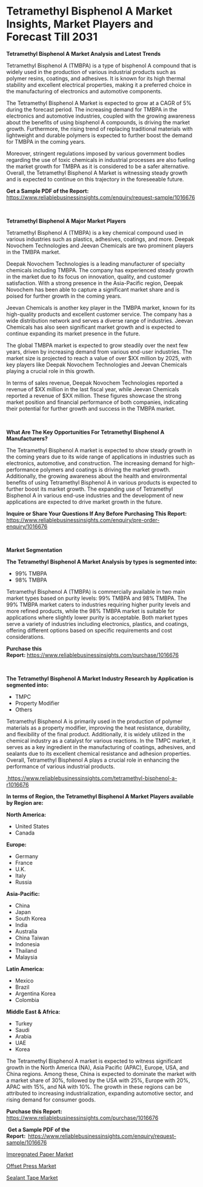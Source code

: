 <p><h1>Tetramethyl Bisphenol A Market Insights, Market Players and Forecast Till 2031</h1></p><p><strong>Tetramethyl Bisphenol A Market Analysis and Latest Trends</strong></p>
<p><p>Tetramethyl Bisphenol A (TMBPA) is a type of bisphenol A compound that is widely used in the production of various industrial products such as polymer resins, coatings, and adhesives. It is known for its high thermal stability and excellent electrical properties, making it a preferred choice in the manufacturing of electronics and automotive components.</p><p>The Tetramethyl Bisphenol A Market is expected to grow at a CAGR of 5% during the forecast period. The increasing demand for TMBPA in the electronics and automotive industries, coupled with the growing awareness about the benefits of using bisphenol A compounds, is driving the market growth. Furthermore, the rising trend of replacing traditional materials with lightweight and durable polymers is expected to further boost the demand for TMBPA in the coming years.</p><p>Moreover, stringent regulations imposed by various government bodies regarding the use of toxic chemicals in industrial processes are also fueling the market growth for TMBPA as it is considered to be a safer alternative. Overall, the Tetramethyl Bisphenol A Market is witnessing steady growth and is expected to continue on this trajectory in the foreseeable future.</p></p>
<p><strong>Get a Sample PDF of the Report:&nbsp;</strong> <a href="https://www.reliablebusinessinsights.com/enquiry/request-sample/1016676">https://www.reliablebusinessinsights.com/enquiry/request-sample/1016676</a></p>
<p>&nbsp;</p>
<p><strong>Tetramethyl Bisphenol A Major Market Players</strong></p>
<p><p>Tetramethyl Bisphenol A (TMBPA) is a key chemical compound used in various industries such as plastics, adhesives, coatings, and more. Deepak Novochem Technologies and Jeevan Chemicals are two prominent players in the TMBPA market.</p><p>Deepak Novochem Technologies is a leading manufacturer of specialty chemicals including TMBPA. The company has experienced steady growth in the market due to its focus on innovation, quality, and customer satisfaction. With a strong presence in the Asia-Pacific region, Deepak Novochem has been able to capture a significant market share and is poised for further growth in the coming years.</p><p>Jeevan Chemicals is another key player in the TMBPA market, known for its high-quality products and excellent customer service. The company has a wide distribution network and serves a diverse range of industries. Jeevan Chemicals has also seen significant market growth and is expected to continue expanding its market presence in the future.</p><p>The global TMBPA market is expected to grow steadily over the next few years, driven by increasing demand from various end-user industries. The market size is projected to reach a value of over $XX million by 2025, with key players like Deepak Novochem Technologies and Jeevan Chemicals playing a crucial role in this growth.</p><p>In terms of sales revenue, Deepak Novochem Technologies reported a revenue of $XX million in the last fiscal year, while Jeevan Chemicals reported a revenue of $XX million. These figures showcase the strong market position and financial performance of both companies, indicating their potential for further growth and success in the TMBPA market.</p></p>
<p>&nbsp;</p>
<p><strong>What Are The Key Opportunities For Tetramethyl Bisphenol A Manufacturers?</strong></p>
<p><p>The Tetramethyl Bisphenol A market is expected to show steady growth in the coming years due to its wide range of applications in industries such as electronics, automotive, and construction. The increasing demand for high-performance polymers and coatings is driving the market growth. Additionally, the growing awareness about the health and environmental benefits of using Tetramethyl Bisphenol A in various products is expected to further boost its market growth. The expanding use of Tetramethyl Bisphenol A in various end-use industries and the development of new applications are expected to drive market growth in the future.</p></p>
<p><strong>Inquire or Share Your Questions If Any Before Purchasing This Report:</strong> <a href="https://www.reliablebusinessinsights.com/enquiry/pre-order-enquiry/1016676">https://www.reliablebusinessinsights.com/enquiry/pre-order-enquiry/1016676</a></p>
<p>&nbsp;</p>
<p><strong>Market Segmentation</strong></p>
<p><strong>The Tetramethyl Bisphenol A Market Analysis by types is segmented into:</strong></p>
<p><ul><li>99% TMBPA</li><li>98% TMBPA</li></ul></p>
<p><p>Tetramethyl Bisphenol A (TMBPA) is commercially available in two main market types based on purity levels: 99% TMBPA and 98% TMBPA. The 99% TMBPA market caters to industries requiring higher purity levels and more refined products, while the 98% TMBPA market is suitable for applications where slightly lower purity is acceptable. Both market types serve a variety of industries including electronics, plastics, and coatings, offering different options based on specific requirements and cost considerations.</p></p>
<p><strong>Purchase this Report:&nbsp;</strong><a href="https://www.reliablebusinessinsights.com/purchase/1016676">https://www.reliablebusinessinsights.com/purchase/1016676</a></p>
<p>&nbsp;</p>
<p><strong>The Tetramethyl Bisphenol A Market Industry Research by Application is segmented into:</strong></p>
<p><ul><li>TMPC</li><li>Property Modifier</li><li>Others</li></ul></p>
<p><p>Tetramethyl Bisphenol A is primarily used in the production of polymer materials as a property modifier, improving the heat resistance, durability, and flexibility of the final product. Additionally, it is widely utilized in the chemical industry as a catalyst for various reactions. In the TMPC market, it serves as a key ingredient in the manufacturing of coatings, adhesives, and sealants due to its excellent chemical resistance and adhesion properties. Overall, Tetramethyl Bisphenol A plays a crucial role in enhancing the performance of various industrial products.</p></p>
<p><a href="https://www.reliablebusinessinsights.com/tetramethyl-bisphenol-a-r1016676">&nbsp;https://www.reliablebusinessinsights.com/tetramethyl-bisphenol-a-r1016676</a></p>
<p><strong>In terms of Region, the Tetramethyl Bisphenol A Market Players available by Region are:</strong></p>
<p>
    <p> <strong> North America: </strong>
        <ul>
            <li>United States</li>
            <li>Canada</li>
        </ul>
        </p> 
    <p> <strong> Europe: </strong>
        <ul>
            <li>Germany</li>
            <li>France</li>
            <li>U.K.</li>
            <li>Italy</li>
            <li>Russia</li>
        </ul>
        </p> 
    <p> <strong> Asia-Pacific: </strong>
        <ul>
            <li>China</li>
            <li>Japan</li>
            <li>South Korea</li>
            <li>India</li>
            <li>Australia</li>
            <li>China Taiwan</li>
            <li>Indonesia</li>
            <li>Thailand</li>
            <li>Malaysia</li>
        </ul>
        </p> 
    <p> <strong> Latin America: </strong>
        <ul>
            <li>Mexico</li>
            <li>Brazil</li>
            <li>Argentina Korea</li>
            <li>Colombia</li>
        </ul>
        </p> 
    <p> <strong> Middle East & Africa: </strong>
        <ul>
            <li>Turkey</li>
            <li>Saudi</li>
            <li>Arabia</li>
            <li>UAE</li>
            <li>Korea</li>
        </ul>
    </p>
    </p>
<p><p>The Tetramethyl Bisphenol A market is expected to witness significant growth in the North America (NA), Asia Pacific (APAC), Europe, USA, and China regions. Among these, China is expected to dominate the market with a market share of 30%, followed by the USA with 25%, Europe with 20%, APAC with 15%, and NA with 10%. The growth in these regions can be attributed to increasing industrialization, expanding automotive sector, and rising demand for consumer goods.</p></p>
<p><strong>Purchase this Report: </strong><a href="https://www.reliablebusinessinsights.com/purchase/1016676">https://www.reliablebusinessinsights.com/purchase/1016676</a></p>
<p>&nbsp;<strong>Get a Sample PDF of the Report:&nbsp;&nbsp;</strong><a href="https://www.reliablebusinessinsights.com/enquiry/request-sample/1016676">https://www.reliablebusinessinsights.com/enquiry/request-sample/1016676</a></p>
<p><strong></strong></p>
<p><p><a href="https://github.com/ayamsauke86/Market-Research-Report-List-1/blob/main/impregnated-paper-market.md">Impregnated Paper Market</a></p><p><a href="https://github.com/lylyparadise/Market-Research-Report-List-4/blob/main/offset-press-market.md">Offset Press Market</a></p><p><a href="https://github.com/GroverBarry/Market-Research-Report-List-6/blob/main/sealant-tape-market.md">Sealant Tape Market</a></p></p>